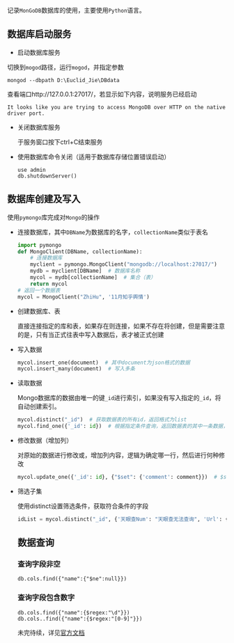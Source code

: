 记录`MonGoDB`数据库的使用，主要使用`Python`语言。

## 数据库启动服务

- 启动数据库服务

切换到`mogod`路径，运行`mogod`，并指定参数

```shell
mongod --dbpath D:\Euclid_Jie\DBdata
```

查看端口http://127.0.0.1:27017/，若显示如下内容，说明服务已经启动

```
It looks like you are trying to access MongoDB over HTTP on the native driver port.
```

- 关闭数据库服务

  于服务窗口按下ctrl+C结束服务

- 使用数据库命令关闭（适用于数据库存储位置错误启动）

  ```shell
  use admin
  db.shutdownServer()
  ```

## 数据库创建及写入

使用`pymongo`库完成对`Mongo`的操作

- 连接数据库，其中`DBName`为数据库的名字，`collectionName`类似于表名

  ```python
  import pymongo
  def MongoClient(DBName, collectionName):
      # 连接数据库
      myclient = pymongo.MongoClient("mongodb://localhost:27017/")
      mydb = myclient[DBName]  # 数据库名称
      mycol = mydb[collectionName]  # 集合（表）
      return mycol
  # 返回一个数据表
  mycol = MongoClient("ZhiHu", '11月知乎舆情')
  ```

- 创建数据库、表

  直接连接指定的库和表，如果存在则连接，如果不存在将创建，但是需要注意的是，只有当正式往表中写入数据后，表才被正式创建

- 写入数据

  ```python
  mycol.insert_one(document)  # 其中document为json格式的数据
  mycol.insert_many(document)  # 写入多条
  ```

- 读取数据

  Mongo数据库的数据由唯一的键`_id`进行索引，如果没有写入指定的`_id`，将自动创建索引。

  ```python
  mycol.distinct("_id")  # 获取数据表的所有id，返回格式为list
  mycol.find_one({'_id': id})  # 根据指定条件查询，返回数据表的其中一条数据，格式为json
  ```

- 修改数据（增加列）

  对原始的数据进行修改或，增加列内容，逻辑为确定哪一行，然后进行何种修改

  ```python
  mycol.update_one({'_id': id}, {"$set": {'comment': comment}})  # $set为一种更新方法
  ```


- 筛选子集

  使用distinct设置筛选条件，获取符合条件的字段

  ```python
  idList = mycol.distinct("_id", {'天眼查Num': "天眼查无法查询", 'Url': {'$exists': False}})
  ```
  
  ## 数据查询
  
  ### 查询字段非空
  
  ```shell
  db.cols.find({"name":{"$ne":null}})
  ```
  
  ### 查询字段包含数字
  
  ```shell
  db.cols.find({"name":{$regex:"\d"}})
  db.cols..find({"name":{$regex:"[0-9]"}})
  ```
  
  未完待续，详见[官方文档](https://www.mongodb.com/docs/manual/tutorial/)
